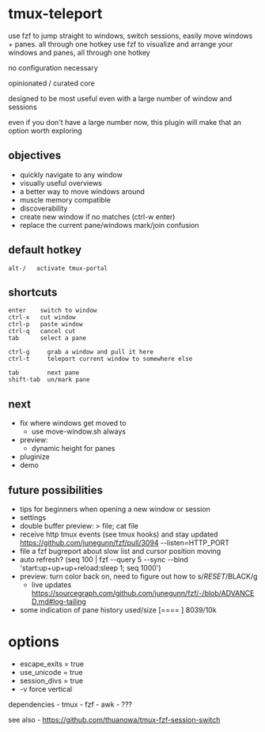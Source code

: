 # tmux-teleport

use fzf to jump straight to windows, switch sessions, easily move windows + panes. all through one hotkey
use fzf to visualize and arrange your windows and panes, all through one hotkey

no configuration necessary

opinionated  / curated core

designed to be most useful even with a large number of window and sessions

even if you don't have a large number now, this plugin will make that an option worth exploring

## objectives

- quickly navigate to any window
- visually useful overviews
- a better way to move windows around
- muscle memory compatible
- discoverability
- create new window if no matches (ctrl-w enter)
- replace the current pane/windows mark/join confusion

## default hotkey

	alt-/   activate tmux-portal

## shortcuts

	enter    switch to window
	ctrl-x	 cut window 
	ctrl-p   paste window
	ctrl-q   cancel cut
	tab      select a pane

	ctrl-g     grab a window and pull it here
	ctrl-t     teleport current window to somewhere else

	tab        next pane
	shift-tab  un/mark pane


## next
- fix where windows get moved to
	- use move-window.sh always
- preview:
	- dynamic height for panes
- pluginize
- demo

## future possibilities

- tips for beginners when opening a new window or session
- settings
- double buffer preview:  > file; cat file
- receive http tmux events (see tmux hooks) and stay updated
	https://github.com/junegunn/fzf/pull/3094 --listen=HTTP_PORT
- file a fzf bugreport about slow list and cursor position moving
- auto refresh? (seq 100 | fzf --query 5 --sync --bind 'start:up+up+up+reload:sleep 1; seq 1000')
- preview: turn color back on, need to figure out how to s/$RESET/$BLACK/g
	- live updates https://sourcegraph.com/github.com/junegunn/fzf/-/blob/ADVANCED.md#log-tailing
- some indication of pane history used/size [==== ] 8039/10k

# options

-	escape_exits = true
-	use_unicode = true
-	session_divs = true
-	-v force vertical


dependencies
	- tmux
	- fzf
	- awk
	- ???

see also
	- https://github.com/thuanowa/tmux-fzf-session-switch

